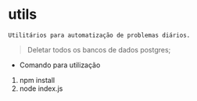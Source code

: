 # utils
```Utilitários para automatização de problemas diários.```

> Deletar todos os bancos de dados postgres;
* Comando para utilização
1) npm install
2) node index.js
